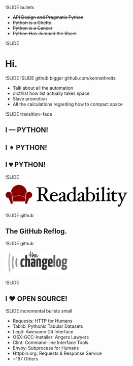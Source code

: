 !SLIDE bullets

* <s>API Design and Pragmatic Python</s>
* <s>Python is a Ghetto</s>
* <s>Python is a Cancer</s>
* <s>Python Has Jumped the Shark</s>

!SLIDE
# Hi.

!SLIDE 
!SLIDE github bigger
github.com/kennethreitz

* Talk about all the automation
* dict/list how list actually takes space
* Slave promotion
* All the calculations regarding how to compact space

!SLIDE transition=fade

## I <span class='red'>&#x2014;</span> PYTHON!
## I <span class='red'>&#x27A7;</span> PYTHON!
## I <span class='red'>&#x1F494;</span> PYTHON!

!SLIDE

![Readability™](ext/readability.png)

!SLIDE github

## The GitHub Reflog.

!SLIDE github

![The Changelog](ext/changelog.png)

!SLIDE

## I <span class='red'>♥</span> OPEN SOURCE!

!SLIDE incremental bullets small

* Requests: HTTP for Humans
* Tablib: Pythonic Tabular Datasets
* Legit: Awesome Git Interface
* OSX-GCC-Installer: Angers Lawyers
* Clint: Command-line Interface Tools
* Envoy: Subprocess for Humans
* Httpbin.org: Requests & Response Service
* ~197 Others
